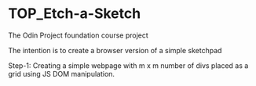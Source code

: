 # TOP_Etch-a-Sketch
The Odin Project foundation course project

The intention is to create a browser version of a simple sketchpad

Step-1: Creating a simple webpage with m x m number of divs placed as a grid using JS DOM manipulation.
